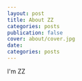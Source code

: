 ```yaml
---
layout: post
title: About ZZ
categories: posts
publication: false
cover: about/cover.jpg
date:   
categories: posts
---
```


I'm ZZ
